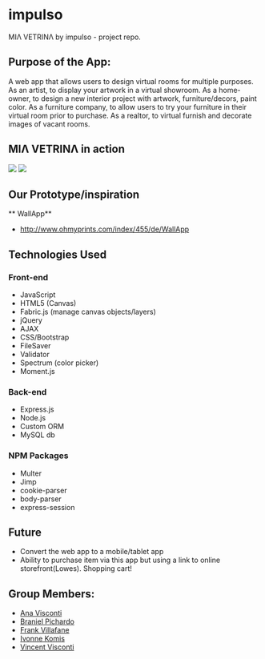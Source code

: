 
# impulso
MIΛ VETRINΛ by impulso - project repo. 
## Purpose of the App:
A web app that allows users to design virtual rooms for multiple purposes. As an artist, to display your artwork in a virtual showroom. As a home-owner, to design a new interior project with artwork, furniture/decors, paint color. As a furniture company, to allow users to try your furniture in their virtual room prior to purchase. As a realtor, to virtual furnish and decorate images of vacant rooms.
## MIΛ VETRINΛ in action
<a href="https://media.giphy.com/media/3og0IH1TltdDe2vdh6/giphy.gif" target="_blank"><img src="https://media.giphy.com/media/3og0IH1TltdDe2vdh6/giphy.gif" ></a>
<a href="https://media.giphy.com/media/3og0IJ9I1kL72YwiJi/source.gif" target="_blank"><img src="https://media.giphy.com/media/3og0IJ9I1kL72YwiJi/giphy.gif" ></a>       
## Our Prototype/inspiration
** WallApp**
- http://www.ohmyprints.com/index/455/de/WallApp
## Technologies Used
### Front-end
- JavaScript
- HTML5 (Canvas)
- Fabric.js (manage canvas objects/layers)
- jQuery
- AJAX
- CSS/Bootstrap
- FileSaver
- Validator
- Spectrum (color picker)
- Moment.js
### Back-end
- Express.js
- Node.js
- Custom ORM
- MySQL db
### NPM Packages
- Multer
- Jimp
- cookie-parser
- body-parser
- express-session
## Future
- Convert the web app to a mobile/tablet app 
- Ability to purchase item via this app but using a link to online storefront(Lowes). Shopping cart!
## Group Members: 
*   [Ana Visconti](https://github.com/AnnyV)
*   [Braniel Pichardo](https://github.com/branieljose)  
*   [Frank Villafane](https://github.com/urbanviewphoto)
*   [Ivonne Komis](https://github.com/IvonneK)
*   [Vincent Visconti](https://github.com/VinnyV88)

